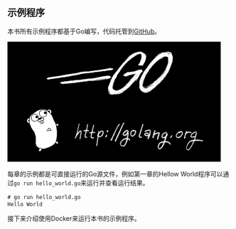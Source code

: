 
## 示例程序

本书所有示例程序都基于Go编写，代码托管到[GitHub](https://github.com/tobegit3hub/understand_linux_process_examples)。

![](image/go.png)

每章的示例都是可直接运行的Go源文件，例如第一章的Hellow World程序可以通过`go run hello_world.go`来运行并查看运行结果。

```
# go run hello_world.go
Hello World
```

接下来介绍使用Docker来运行本书的示例程序。

